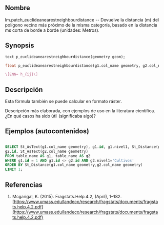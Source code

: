 ## Nombre
lm.patch_euclideanearestneighbourdistance --  Devuelve la distancia (m) del polígono vecino más próximo de la misma categoría, basado en la distancia ms corta de borde a borde (unidades: Metros).

## Synopsis

```sql
text p_euclideanearestneighbourdistance(geometry geom);

float p_euclideanearestneighbourdistance(g1.col_name geometry, g2.col_name geometry);
```

```tex
\[ENN= h_{ij}\]
```

## Descripción

Esta fórmula también se puede calcular en formato ráster.

Descripción más elaborada, con ejemplos de uso en la literatura científica. ¿En qué casos ha sido útil (significaba algo)?


## Ejemplos (autocontenidos)


```sql

SELECT St_AsText(g1.col_name geometry), g1.id, g1.nivel1, St_Distance(g1.col_name geometry,g2.col_name geometry),
g2.id, St_AsText(g2.col_name geometry)
FROM table_name AS g1, table_name AS g2
WHERE g1.id = 1 AND g1.id <> g2.id AND g2.nivel1='Cultivos'
ORDER BY St_Distance(g1.col_name geometry,g2.col_name geometry)
LIMIT 1;

```

## Referencias

1. Mcgarigal, K. (2015). Fragstats.Help.4.2, (April), 1–182. [https://www.umass.edu/landeco/research/fragstats/documents/fragstats.help.4.2.pdf](https://www.umass.edu/landeco/research/fragstats/documents/fragstats.help.4.2.pdf)
